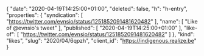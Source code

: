 {
  "date": "2020-04-19T14:25:00+01:00",
  "deleted": false,
  "h": "h-entry",
  "properties": {
    "syndication": [
      "https://twitter.com/evnsio/status/1251852091481620482"
    ],
    "name": [
      "Like of @evnsio's tweet"
    ],
    "published": [
      "2020-04-19T14:25:00+01:00"
    ],
    "like-of": [
      "https://twitter.com/evnsio/status/1251852091481620482"
    ]
  },
  "kind": "likes",
  "slug": "2020/04/6qpzh",
  "client_id": "https://indigenous.realize.be"
}
